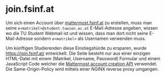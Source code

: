 # join.fsinf.at

Um sich einen Account über [mattermost.fsinf.at](https://mattermost.fsinf.at/) zu erstellen, muss man seine `e<matrikel>@student.tuwien.ac.at` E-Mail-Adresse angeben, wissen wo die TU Student Webmail ist und wissen, dass man dort nicht seine E-Mail-Adresse sondern `e<matrikel>` als Usernamen verwenden muss.

Um künftigen Studierenden diese Einstiegshürde zu ersparen, wurde https://join.fsinf.at/ entwickelt. Die Seite besteht nur aus einer einzigen HTML-Datei mit einem (Matrikel, Username, Password) Formular und einem JavaScript Code welcher die [Mattermost account creation API](https://api.mattermost.com/#tag/users%2Fpaths%2F~1users%2Fpost) verwendet. Die Same-Origin-Policy wird mittels einer NGINX reverse proxy umgangen.
